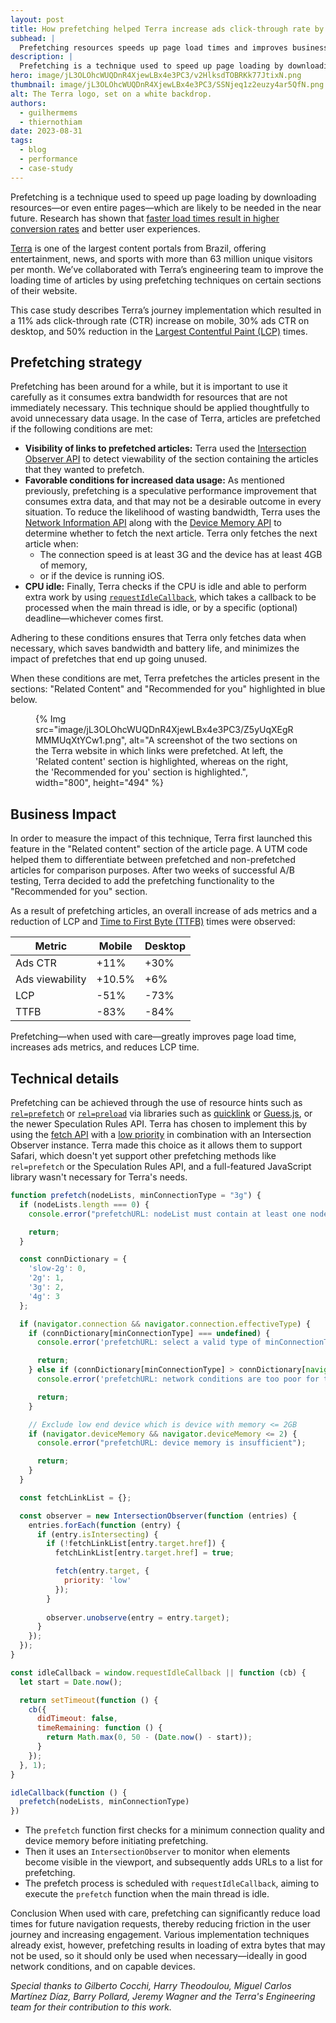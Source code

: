 ```yaml
---
layout: post
title: How prefetching helped Terra increase ads click-through rate by 30% and speed up Largest Contentful Paint.
subhead: |
  Prefetching resources speeds up page load times and improves business metrics.
description: |
  Prefetching is a technique used to speed up page loading by downloading resources—or even entire pages—which are likely to be needed in the near future. Research has shown that faster load times result in higher conversion rates and better user experiences.
hero: image/jL3OLOhcWUQDnR4XjewLBx4e3PC3/v2HlksdTOBRKk77JtixN.png
thumbnail: image/jL3OLOhcWUQDnR4XjewLBx4e3PC3/SSNjeq1z2euzy4ar5QfN.png
alt: The Terra logo, set on a white backdrop.
authors:
  - guilhermems
  - thiernothiam
date: 2023-08-31
tags:
  - blog
  - performance
  - case-study
---
```


Prefetching is a technique used to speed up page loading by downloading resources—or even entire pages—which are likely to be needed in the near future. Research has shown that [faster load times result in higher conversion rates](https://wpostats.com/) and better user experiences.

[Terra](https://www.terra.com/) is one of the largest content portals from Brazil, offering entertainment, news, and sports with more than 63 million unique visitors per month. We’ve collaborated with Terra’s engineering team to improve the loading time of articles by using prefetching techniques on certain sections of their website.

This case study describes Terra’s journey implementation which resulted in a 11% ads click-through rate (CTR) increase on mobile, 30% ads CTR on desktop, and 50% reduction in the [Largest Contentful Paint (LCP)](/lcp/) times.

## Prefetching strategy 

Prefetching has been around for a while, but it is important to use it carefully as it consumes extra bandwidth for resources that are not immediately necessary. This technique should be applied thoughtfully to avoid unnecessary data usage. In the case of Terra, articles are prefetched if the following conditions are met:

- **Visibility of links to prefetched articles:** Terra used the [Intersection Observer API](https://developer.mozilla.org/docs/Web/API/Intersection_Observer_API) to detect viewability of the section containing the articles that they wanted to prefetch.
- **Favorable conditions for increased data usage:** As mentioned previously, prefetching is a speculative performance improvement that consumes extra data, and that may not be a desirable outcome in every situation. To reduce the likelihood of wasting bandwidth, Terra uses the [Network Information API](https://wicg.github.io/netinfo/) along with the [Device Memory API](https://developer.chrome.com/blog/device-memory/) to determine whether to fetch the next article. Terra only fetches the next article when:
  - The connection speed is at least 3G and the device has at least 4GB of memory,
  - or if the device is running iOS.
- **CPU idle:** Finally, Terra checks if the CPU is idle and able to perform extra work by using [`requestIdleCallback`](https://developer.mozilla.org/docs/Web/API/Window/requestIdleCallback), which takes a callback to be processed when the main thread is idle, or by a specific (optional) deadline—whichever comes first.

Adhering to these conditions ensures that Terra only fetches data when necessary, which saves bandwidth and battery life, and minimizes the impact of prefetches that end up going unused.

When these conditions are met, Terra prefetches the articles present in the sections: "Related Content" and "Recommended for you" highlighted in blue below.

<figure>
  {% Img src="image/jL3OLOhcWUQDnR4XjewLBx4e3PC3/Z5yUqXEgRMMMUqXtYCw1.png", alt="A screenshot of the two sections on the Terra website in which links were prefetched. At left, the 'Related content' section is highlighted, whereas on the right, the 'Recommended for you' section is highlighted.", width="800", height="494" %}
</figure>

## Business Impact

In order to measure the impact of this technique, Terra first launched this feature in the "Related content" section of the article page. A UTM code helped them to differentiate between prefetched and non-prefetched articles for comparison purposes. After two weeks of successful A/B testing, Terra decided to add the prefetching functionality to the "Recommended for you" section.

As a result of prefetching articles, an overall increase of ads metrics and a reduction of LCP and [Time to First Byte (TTFB)](/ttfb/) times were observed:

<div class="table-wrapper scrollbar">
  <table>
    <thead>
      <tr>
        <th>Metric</th>
        <th>Mobile</th>
        <th>Desktop</th>
      </tr>
    </thead>
    <tbody>
      <tr>
        <td>Ads CTR</td>
        <td>+11%</td>
        <td>+30%</td>
      </tr>
      <tr>
        <td>Ads viewability</td>
        <td>+10.5%</td>
        <td>+6%</td>
      </tr>
      <tr>
        <td>LCP</td>
        <td>-51%</td>
        <td>-73%</td>
      </tr>
      <tr>
        <td>TTFB</td>
        <td>-83%</td>
        <td>-84%</td>
      </tr>
    </tbody>
  </table>
</div>

Prefetching—when used with care—greatly improves page load time, increases ads metrics, and reduces LCP time.

## Technical details

Prefetching can be achieved through the use of resource hints such as [`rel=prefetch`](https://developer.mozilla.org/docs/Glossary/Prefetch) or [`rel=preload`](https://developer.mozilla.org/docs/Web/HTML/Attributes/rel/preload) via libraries such as [quicklink](https://github.com/GoogleChromeLabs/quicklink) or [Guess.js](https://github.com/guess-js), or the newer Speculation Rules API. Terra has chosen to implement this by using the [fetch API](https://developer.mozilla.org/docs/Web/API/Fetch_API) with a [low priority](https://developer.mozilla.org/docs/Web/API/fetch#:~:text=priority) in combination with an Intersection Observer instance. Terra made this choice as it allows them to support Safari, which doesn't yet support other prefetching methods like `rel=prefetch` or the Speculation Rules API, and a full-featured JavaScript library wasn't necessary for Terra's needs.

```js
function prefetch(nodeLists, minConnectionType = "3g") {
  if (nodeLists.length === 0) {
    console.error("prefetchURL: nodeList must contain at least one node to prefetch");

    return;
  }

  const connDictionary = {
    'slow-2g': 0,
    '2g': 1,
    '3g': 2,
    '4g': 3
  };

  if (navigator.connection && navigator.connection.effectiveType) {
    if (connDictionary[minConnectionType] === undefined) {
      console.error('prefetchURL: select a valid type of minConnectionType');

      return;
    } else if (connDictionary[minConnectionType] > connDictionary[navigator.connection.effectiveType]) {
      console.error('prefetchURL: network conditions are too poor for the use of prefetch');

      return;
    }

    // Exclude low end device which is device with memory <= 2GB
    if (navigator.deviceMemory && navigator.deviceMemory <= 2) {
      console.error("prefetchURL: device memory is insufficient");

      return;
    }
  }

  const fetchLinkList = {};

  const observer = new IntersectionObserver(function (entries) {
    entries.forEach(function (entry) {
      if (entry.isIntersecting) {
        if (!fetchLinkList[entry.target.href]) {
          fetchLinkList[entry.target.href] = true;

          fetch(entry.target, {
            priority: 'low'
          });
        }
        
        observer.unobserve(entry = entry.target);
      }
    });
  });
}

const idleCallback = window.requestIdleCallback || function (cb) {
  let start = Date.now();

  return setTimeout(function () {
    cb({
      didTimeout: false,
      timeRemaining: function () {
        return Math.max(0, 50 - (Date.now() - start));
      }
    });
  }, 1);
}

idleCallback(function () {
  prefetch(nodeLists, minConnectionType)
})
```

- The `prefetch` function first checks for a minimum connection quality and device memory before initiating prefetching.
- Then it uses an `IntersectionObserver` to monitor when elements become visible in the viewport, and subsequently adds URLs to a list for prefetching.
- The prefetch process is scheduled with `requestIdleCallback`, aiming to execute the `prefetch` function when the main thread is idle.

Conclusion
When used with care, prefetching can significantly reduce load times for future navigation requests, thereby reducing friction in the user journey and increasing engagement. Various implementation techniques already exist, however, prefetching results in loading of extra bytes that may not be used, so it should only be used when necessary—ideally in good network conditions, and on capable devices.

_Special thanks to Gilberto Cocchi, Harry Theodoulou, Miguel Carlos Martínez Díaz, Barry Pollard, Jeremy Wagner and the Terra's Engineering team for their contribution to this work._
